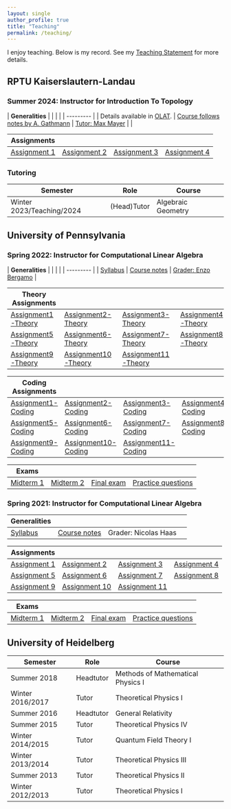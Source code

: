 ```yaml
---
layout: single
author_profile: true
title: "Teaching"
permalink: /teaching/
---
```


I enjoy teaching. Below is my record. See my [Teaching Statement](/General/TeachingStatementMartinBies.pdf) for more details.


## RPTU Kaiserslautern-Landau

### Summer 2024: Instructor for Introduction To Topology

| **Generalities** | | | |
| --------- |
| Details available in [OLAT](https://olat.vcrp.de/dmz/). | [Course follows notes by A. Gathmann](https://agag-gathmann.math.rptu.de/class/topo-2023/topo-2023.pdf) | [Tutor: Max Mayer](https://math.rptu.de/ags/agag/personen/mitglieder) | |


| **Assignments** | | | |
| ---- | ---- | ---- | ---- |
[Assignment 1](/Teaching/2024/Blatt-1.pdf) | [Assignment 2](/Teaching/2024/Blatt-2.pdf) | [Assignment 3](/Teaching/2024/Blatt-3.pdf) | [Assignment 4](/Teaching/2024/Blatt-4.pdf) |



### Tutoring

| **Semester** | **Role** | **Course** |
| ---- |---- | ---- |
| Winter 2023/Teaching/2024 | (Head)Tutor | Algebraic Geometry |



## University of Pennsylvania

### Spring 2022: Instructor for Computational Linear Algebra

| **Generalities** | | | |
| --------- |
| [Syllabus](/Teaching/2022/Syllabus.pdf) | [Course notes](/Teaching/2022/ComputationalLinearAlgebra-2022.pdf) | [Grader: Enzo Bergamo](https://www.enzobergamo.com/) |

| **Theory Assignments** | | | |
| ---- | ---- | ---- | ---- |
| [Assignment1-Theory](/Teaching/2022/Assignment1-Theory.pdf) | [Assignment2-Theory](/Teaching/2022/Assignment2-Theory.pdf) | [Assignment3-Theory](/Teaching/2022/Assignment3-Theory.pdf) | [Assignment4-Theory](/Teaching/2022/Assignment4-Theory.pdf) |
| [Assignment5-Theory](/Teaching/2022/Assignment5-Theory.pdf) | [Assignment6-Theory](/Teaching/2022/Assignment6-Theory.pdf) | [Assignment7-Theory](/Teaching/2022/Assignment7-Theory.pdf) | [Assignment8-Theory](/Teaching/2022/Assignment8-Theory.pdf) |
| [Assignment9-Theory](/Teaching/2022/Assignment9-Theory.pdf) | [Assignment10-Theory](/Teaching/2022/Assignment10-Theory.pdf) | [Assignment11-Theory](/Teaching/2022/Assignment11-Theory.pdf) | |

| **Coding Assignments** | | | |
| ---- | ---- | ---- | ---- |
| [Assignment1-Coding](/Teaching/2022/Assignment1-Coding.pdf) | [Assignment2-Coding](/Teaching/2022/Assignment2-Coding.pdf) | [Assignment3-Coding](/Teaching/2022/Assignment3-Coding.pdf) | [Assignment4-Coding](/Teaching/2022/Assignment4-Coding.pdf) |
| [Assignment5-Coding](/Teaching/2022/Assignment5-Coding.pdf) | [Assignment6-Coding](/Teaching/2022/Assignment6-Coding.pdf) | [Assignment7-Coding](/Teaching/2022/Assignment7-Coding.pdf) | [Assignment8-Coding](/Teaching/2022/Assignment8-Coding.pdf) |
| [Assignment9-Coding](/Teaching/2022/Assignment9-Coding.pdf) | [Assignment10-Coding](/Teaching/2022/Assignment10-Coding.pdf) | [Assignment11-Coding](/Teaching/2022/Assignment11-Coding.pdf) | |

| **Exams** | | | |
| ---- | ---- | ---- | ---- |
| [Midterm 1](/Teaching/2022/Midterm1.pdf) | [Midterm 2](/Teaching/2022/Midterm2.pdf) | [Final exam](/Teaching/2022/FinalExam.pdf) | [Practice questions](/Teaching/2022/Practice.pdf) |


### Spring 2021: Instructor for Computational Linear Algebra

| **Generalities** | | | |
| ---- | ---- | ---- | ---- |
| [Syllabus](/Teaching/2021/Syllabus.pdf) | [Course notes](/Teaching/2021/ComputationalLinearAlgebra-2021.pdf) | Grader: Nicolas Haas | |


| **Assignments** | | | |
| ---- | ---- | ---- | ---- |
[Assignment 1](/Teaching/2021/Assignment1.pdf) | [Assignment 2](/Teaching/2021/Assignment2.pdf) | [Assignment 3](/Teaching/2021/Assignment3.pdf) | [Assignment 4](/Teaching/2021/Assignment4.pdf)
[Assignment 5](/Teaching/2021/Assignment5.pdf) | [Assignment 6](/Teaching/2021/Assignment6.pdf) | [Assignment 7](/Teaching/2021/Assignment7.pdf) | [Assignment 8](/Teaching/2021/Assignment8.pdf)
[Assignment 9](/Teaching/2021/Assignment9.pdf) | [Assignment 10](/Teaching/2021/Assignment10.pdf) | [Assignment 11](/Teaching/2021/Assignment11.pdf)


| **Exams** | | | |
| ---- | ---- | ---- | ---- |
| [Midterm 1](/Teaching/2021/Midterm1.pdf) | [Midterm 2](/Teaching/2021/Midterm2.pdf) | [Final exam](/Teaching/2021/FinalExam.pdf) | [Practice questions](/Teaching/2021/PracticeAndSchedule.pdf) |


## University of Heidelberg

| **Semester** | **Role** | **Course** |
| ----- |---- | ---- |
| Summer 2018    | Headtutor | Methods of Mathematical Physics I |
|  Winter 2016/2017 | Tutor     | Theoretical Physics I |
| Summer 2016    | Headtutor | General Relativity |
|  Summer 2015    | Tutor     | Theoretical Physics IV |
|  Winter 2014/2015 | Tutor     | Quantum Field Theory I |
|  Winter 2013/2014 | Tutor     | Theoretical Physics III |
|  Summer 2013    | Tutor     | Theoretical Physics II |
| Winter 2012/2013 | Tutor     | Theoretical Physics I |
